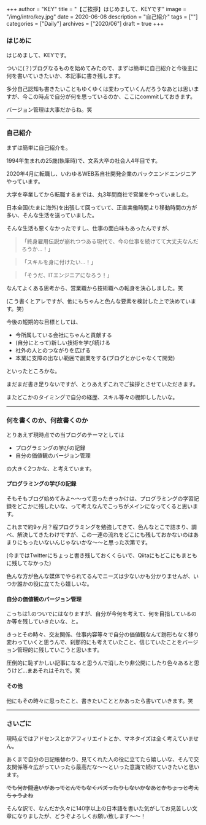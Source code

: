 +++
author = "KEY"
title = "【ご挨拶】はじめまして、KEYです"
image = "/img/intro/key.jpg"
date = 2020-06-08
description = "自己紹介"
tags = [""]
categories = ["Daily"]
archives = ["2020/06"]
draft = true
+++

### はじめに

はじめまして、KEYです。

ついに(？)ブログなるものを始めてみたので、まずは簡単に自己紹介と今後主に何を書いていきたいか、本記事に書き残します。

多分自己認知も書きたいこともゆくゆくは変わっていくんだろうなあとは思いますが、今この時点で自分が何を思っているのか、ここにcommitしておきます。

バージョン管理は大事だからね。笑

---

### 自己紹介

まずは簡単に自己紹介を。

1994年生まれの25歳(執筆時)で、文系大卒の社会人4年目です。

2020年4月に転職し、いわゆるWEB系自社開発企業のバックエンドエンジニアやっています。

大学を卒業してから転職するまでは、丸3年間商社で営業をやっていました。

日本全国(たまに海外)を出張して回っていて、正直実働時間より移動時間の方が多い、そんな生活を送っていました。

そんな生活も悪くなかったですし、仕事の面白味もあったんですが、

> 「終身雇用伝説が崩れつつある現代で、今の仕事を続けてて大丈夫なんだろうか…！」

> 「スキルを身に付けたい…！」

> 「そうだ、ITエンジニアになろう！」

なんてよくある思考から、営業職から技術職への転身を決心しました。笑

(こう書くとアレですが、他にもちゃんと色んな要素を検討した上で決めています。笑)

今後の短期的な目標としては、

- 今所属している会社にちゃんと貢献する
- (自分にとって)新しい技術を学び続ける
- 社外の人とのつながりを広げる
- 本業に支障の出ない範囲で副業をする(ブログとかじゃなくて開発)

といったところかな。

まだまだ書き足りないですが、とりあえずこれでご挨拶とさせていただきます。

またどこかのタイミングで自分の経歴、スキル等々の棚卸ししたいな。

---

### 何を書くのか、何故書くのか

とりあえず現時点での当ブログのテーマとしては

- プログラミングの学びの記録
- 自分の価値観のバージョン管理

の大きく2つかな、と考えています。

#### プログラミングの学びの記録

そもそもブログ始めてみよ〜〜って思ったきっかけは、プログラミングの学習記録をどこかに残したいな、って考えなんでこっちがメインになってくると思います。

これまで約9ヶ月？程プログラミングを勉強してきて、色んなとこで詰まり、調べ、解決してきたわけですが、この一連の流れをどこにも残しておかないのはあまりにもったいないんじゃないかな〜〜と思った次第です。

(今まではTwitterにちょっと書き残しておくくらいで、Qiitaにもどこにもまともに残してなかった)

色んな方が色んな媒体でやられてるんでニーズは少ないかも分かりませんが、いつか誰かの役に立てたら嬉しいな。

#### 自分の価値観のバージョン管理

こっちは1.のついでにはなりますが、自分が今何を考えて、何を目指しているのか等を残していきたいな、と。

きっとその時々、交友関係、仕事内容等々で自分の価値観なんて跡形もなく移り変わっていくと思うんで、刹那的にも考えていたこと、信じていたことをバージョン管理的に残していこうと思います。

圧倒的に恥ずかしい記事になると思うんで消したり非公開にしたり色々あると思うけど…まあそれはそれで。笑

#### その他

他にもその時々に思ったこと、書きたいこととかあったら書いていきます。笑

---

### さいごに

現時点ではアドセンスとかアフィリエイトとか、マネタイズは全く考えていません。

あくまで自分の日記帳替わり、見てくれた人の役に立てたら嬉しいな、そんで交友関係等々広がっていったら最高だな〜〜といった意識で続けていきたいと思います。

~~でも何か間違いがあってとんでもなくバズったりしないかなあとかちょっと考えちゃうよね~~

そんな訳で、なんだか久々に140字以上の日本語を書いた気がしてお見苦しい文章になりましたが、どうぞよろしくお願い致します〜〜！
